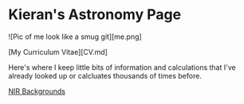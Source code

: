 # Kieran's Astronomy Page

![Pic of me look like a smug git][me.png]

[My Curriculum Vitae][CV.md]

Here's where I keep little bits of information and calculations that I've 
already looked up or calcluates thousands of times before.

[NIR Backgrounds](NIR_backgrounds/NIR_bg.md)



